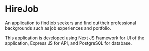 
# HireJob

An application to find job seekers and find out their professional backgrounds such as job experiences and portfolio.

This application is developed using Next JS Framework for UI of the application, Express JS for API, and PostgreSQL for database.
